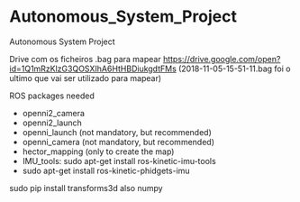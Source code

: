 # Autonomous_System_Project
Autonomous System Project




Drive com os ficheiros .bag para mapear
https://drive.google.com/open?id=1Q1mRzKlzG3QOSXIhA6HtHBDiukgdtFMs
(2018-11-05-15-51-11.bag foi o ultimo que vai ser utilizado para mapear)


ROS packages needed
 - openni2_camera
 - openni2_launch
 - openni_launch (not mandatory, but recommended)
 - openni_camera (not mandatory, but recommended)
 - hector_mapping (only to create the map)
 - IMU_tools:  sudo apt-get install ros-kinetic-imu-tools
 - sudo apt-get install ros-kinetic-phidgets-imu

 
 sudo pip install transforms3d
also numpy
